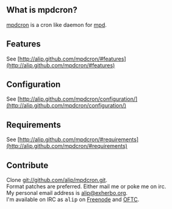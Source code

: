 ## What is mpdcron?
[mpdcron](http://alip.github/mpdcron) is a cron like daemon for [mpd](http://mpd.wikia.com/).  

## Features
See [http://alip.github.com/mpdcron/#features](http://alip.github.com/mpdcron/#features)

## Configuration
See [http://alip.github.com/mpdcron/configuration/](http://alip.github.com/mpdcron/configuration/)

## Requirements
See [http://alip.github.com/mpdcron/#requirements](http://alip.github.com/mpdcron/#requirements)

## Contribute
Clone [git://github.com/alip/mpdcron.git](git://github.com/alip/mpdcron.git).  
Format patches are preferred. Either mail me or poke me on irc.  
My personal email address is [alip@exherbo.org](mailto:alip@exherbo.org).  
I'm available on IRC as <tt>alip</tt> on [Freenode](http://www.freenode.net/) and [OFTC](http://www.oftc.net/).

<!-- vim: set tw=80 ft=mkd spell spelllang=en sw=4 sts=4 et : -->
